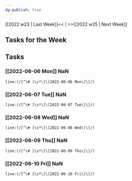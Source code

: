 ```yaml
---
dg-publish: true
---
```

[[2022 w23 | Last Week]]<< | >>[[2022 w25 | Next Week]]
## Tasks for the Week

## Tasks
### [[2022-06-06 Mon]] NaN
```query
line:(/[^\# ]\s*\[\[2022-06-06 Mon\]\]/)
```
### [[2022-06-07 Tue]] NaN
```query
line:(/[^\# ]\s*\[\[2022-06-07 Tue\]\]/)
```
### [[2022-06-08 Wed]] NaN
```query
line:(/[^\# ]\s*\[\[2022-06-08 Wed\]\]/)
```
### [[2022-06-09 Thu]] NaN
```query
line:(/[^\# ]\s*\[\[2022-06-09 Thu\]\]/)
```
### [[2022-06-10 Fri]] NaN
```query
line:(/[^\# ]\s*\[\[2022-06-10 Fri\]\]/)
```